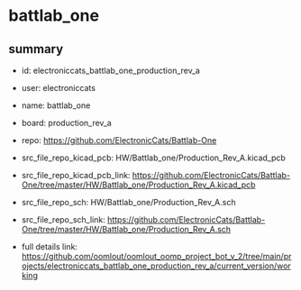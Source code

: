 # battlab_one
 
## summary 
* id: electroniccats_battlab_one_production_rev_a
* user: electroniccats
* name: battlab_one
* board: production_rev_a
* repo: https://github.com/ElectronicCats/Battlab-One
* src_file_repo_kicad_pcb: HW/Battlab_one/Production_Rev_A.kicad_pcb
* src_file_repo_kicad_pcb_link: https://github.com/ElectronicCats/Battlab-One/tree/master/HW/Battlab_one/Production_Rev_A.kicad_pcb


* src_file_repo_sch: HW/Battlab_one/Production_Rev_A.sch
* src_file_repo_sch_link: https://github.com/ElectronicCats/Battlab-One/tree/master/HW/Battlab_one/Production_Rev_A.sch
* full details link: https://github.com/oomlout/oomlout_oomp_project_bot_v_2/tree/main/projects/electroniccats_battlab_one_production_rev_a/current_version/working  






